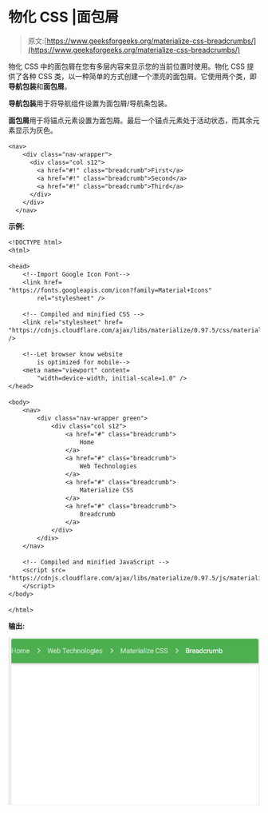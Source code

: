 # 物化 CSS |面包屑

> 原文:[https://www.geeksforgeeks.org/materialize-css-breadcrumbs/](https://www.geeksforgeeks.org/materialize-css-breadcrumbs/)

物化 CSS 中的面包屑在您有多层内容来显示您的当前位置时使用。物化 CSS 提供了各种 CSS 类，以一种简单的方式创建一个漂亮的面包屑。它使用两个类，即**导航包装**和**面包屑**。

**导航包装**用于将导航组件设置为面包屑/导航条包装。

**面包屑**用于将锚点元素设置为面包屑。最后一个锚点元素处于活动状态，而其余元素显示为灰色。

```
<nav>
    <div class="nav-wrapper">
      <div class="col s12">
        <a href="#!" class="breadcrumb">First</a>
        <a href="#!" class="breadcrumb">Second</a>
        <a href="#!" class="breadcrumb">Third</a>
      </div>
    </div>
  </nav>

```

**示例:**

```
<!DOCTYPE html>
<html>

<head>
    <!--Import Google Icon Font-->
    <link href=
"https://fonts.googleapis.com/icon?family=Material+Icons"
        rel="stylesheet" />

    <!-- Compiled and minified CSS -->
    <link rel="stylesheet" href=
"https://cdnjs.cloudflare.com/ajax/libs/materialize/0.97.5/css/materialize.min.css" />

    <!--Let browser know website
        is optimized for mobile-->
    <meta name="viewport" content=
        "width=device-width, initial-scale=1.0" />
</head>

<body>
    <nav>
        <div class="nav-wrapper green">
            <div class="col s12">
                <a href="#" class="breadcrumb">
                    Home
                </a>
                <a href="#" class="breadcrumb">
                    Web Technologies
                </a>
                <a href="#" class="breadcrumb">
                    Materialize CSS
                </a>
                <a href="#" class="breadcrumb">
                    Breadcrumb
                </a>
            </div>
        </div>
    </nav>

    <!-- Compiled and minified JavaScript -->
    <script src=
"https://cdnjs.cloudflare.com/ajax/libs/materialize/0.97.5/js/materialize.min.js">
    </script>
</body>

</html>
```

**输出:**

![](img/7e774410d3e997357cfc885c486434ce.png)